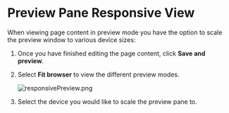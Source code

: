 # Preview Pane Responsive View

When viewing page content in preview mode you have the option to scale the preview window to various device sizes:

1. Once you have finished editing the page content, click **Save and preview**.
2.  Select **Fit browser** to view the different preview modes.

    ![responsivePreview.png](images/responsivePreview-v9.png)
3. Select the device you would like to scale the preview pane to.
